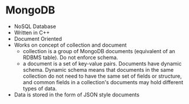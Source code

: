 # MongoDB

- NoSQL Database
- Written in C++
- Document Oriented
- Works on concept of collection and document
  - collection is a group of MongoDB documents (equivalent of an RDBMS table). Do not enforce schema.
  - a document is a set of key-value pairs. Documents have dynamic schema. Dynamic schema means that documents in the same collection do not need to have the same set of fields or structure, and common fields in a collection's documents may hold different types of data.
- Data is stored in the form of JSON style documents
